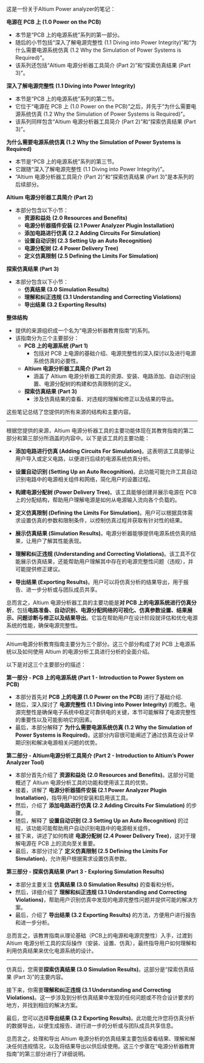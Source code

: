 这是一份关于Altium Power analyzer的笔记：

**电源在 PCB 上 (1.0 Power on the PCB)**

*   本节是“PCB 上的电源系统”系列的第一部分。
*   随后的小节包括“深入了解电源完整性 (1.1 Diving into Power Integrity)”和“为什么需要电源系统仿真 (1.2 Why the Simulation of Power Systems is Required)”。
*   该系列还包括“Altium 电源分析器工具简介 (Part 2)”和“探索仿真结果 (Part 3)”。

**深入了解电源完整性 (1.1 Diving into Power Integrity)**

*   本节是“PCB 上的电源系统”系列的第二节。
*   它位于“电源在 PCB 上 (1.0 Power on the PCB)”之后，并先于“为什么需要电源系统仿真 (1.2 Why the Simulation of Power Systems is Required)”。
*   该系列同样包含“Altium 电源分析器工具简介 (Part 2)”和“探索仿真结果 (Part 3)”。

**为什么需要电源系统仿真 (1.2 Why the Simulation of Power Systems is Required)**

*   本节是“PCB 上的电源系统”系列的第三节。
*   它跟随“深入了解电源完整性 (1.1 Diving into Power Integrity)”。
*   “Altium 电源分析器工具简介 (Part 2)”和“探索仿真结果 (Part 3)”是本系列的后续部分。

**Altium 电源分析器工具简介 (Part 2)**

*   本部分包含以下小节：
    *   **资源和益处 (2.0 Resources and Benefits)**
    *   **电源分析器插件安装 (2.1 Power Analyzer Plugin Installation)**
    *   **添加电路进行仿真 (2.2 Adding Circuits For Simulation)**
    *   **设置自动识别 (2.3 Setting Up an Auto Recognition)**
    *   **电源分配树 (2.4 Power Delivery Tree)**
    *   **定义仿真限制 (2.5 Defining the Limits For Simulation)**

**探索仿真结果 (Part 3)**

*   本部分包含以下小节：
    *   **仿真结果 (3.0 Simulation Results)**
    *   **理解和纠正违规 (3.1 Understanding and Correcting Violations)**
    *   **导出结果 (3.2 Exporting Results)**

**整体结构**

*   提供的来源组织成一个名为“电源分析器教育指南”的系列。
*   该指南分为三个主要部分：
    *   **PCB 上的电源系统 (Part 1)**
        *   包括对 PCB 上电源的基础介绍、电源完整性的深入探讨以及进行电源系统仿真的必要性。
    *   **Altium 电源分析器工具简介 (Part 2)**
        *   涵盖了 Altium 电源分析器工具的资源、安装、电路添加、自动识别设置、电源分配树的构建和仿真限制的定义。
    *   **探索仿真结果 (Part 3)**
        *   涉及仿真结果的查看、对违规的理解和修正以及结果的导出。

这些笔记总结了您提供的所有来源的结构和主要内容。

---

根据您提供的来源，Altium 电源分析器工具的主要功能体现在其教育指南的第二部分和第三部分所涵盖的内容中。以下是该工具的主要功能：

*   **添加电路进行仿真 (Adding Circuits For Simulation)**。这表明该工具能够让用户导入或定义电路，以便进行后续的电源系统仿真分析。

*   **设置自动识别 (Setting Up an Auto Recognition)**。此功能可能允许工具自动识别电路中的电源相关组件和网络，简化用户的设置过程。

*   **构建电源分配树 (Power Delivery Tree)**。该工具能够创建并展示电源在 PCB 上的分配结构，帮助用户理解电源是如何从电源输入流向各个负载的。

*   **定义仿真限制 (Defining the Limits For Simulation)**。用户可以根据具体需求设置仿真的参数和限制条件，以控制仿真过程并获取有针对性的结果。

*   **展示仿真结果 (Simulation Results)**。电源分析器能够提供电源系统仿真的结果，让用户了解其性能表现。

*   **理解和纠正违规 (Understanding and Correcting Violations)**。该工具不仅能展示仿真结果，还能帮助用户理解其中存在的电源完整性问题（违规），并可能提供修正建议。

*   **导出结果 (Exporting Results)**。用户可以将仿真分析的结果导出，用于报告、进一步分析或与团队成员共享。

总而言之，Altium 电源分析器工具的主要功能是**对 PCB 上的电源系统进行仿真分析**，包括**电路准备、自动识别、电源分配网络的可视化、仿真参数设置、结果展示、问题诊断与修正以及结果导出**。它旨在帮助用户在设计阶段就评估和优化电源系统的性能，确保电源完整性。


---

Altium电源分析教育指南主要分为三个部分。这三个部分构成了对 PCB 上电源系统以及如何使用 Altium 的电源分析工具进行分析的全面介绍。

以下是对这三个主要部分的描述：

**第一部分 - PCB 上的电源系统 (Part 1 - Introduction to Power System on PCB)**

*   本部分首先对 **PCB 上的电源 (1.0 Power on the PCB)** 进行了基础介绍.
*   随后，深入探讨了 **电源完整性 (1.1 Diving into Power Integrity)** 的概念。电源完整性是确保电子系统中稳定可靠供电的关键，本节可能解释了电源完整性的重要性以及可能影响它的因素。
*   最后，本部分解释了 **为什么需要电源系统仿真 (1.2 Why the Simulation of Power Systems is Required)**。这部分内容很可能阐述了通过仿真在设计早期识别和解决电源相关问题的优势。

**第二部分 - Altium电源分析工具简介 (Part 2 - Introduction to Altium’s Power Analyzer Tool)**

*   本部分首先介绍了 **资源和益处 (2.0 Resources and Benefits)**。这部分可能概述了 Altium 电源分析工具的功能和使用该工具的优势。
*   接着，讲解了 **电源分析器插件安装 (2.1 Power Analyzer Plugin Installation)**，指导用户如何安装和启用该工具。
*   然后，介绍了 **添加电路进行仿真 (2.2 Adding Circuits For Simulation)** 的步骤。
*   随后，解释了 **设置自动识别 (2.3 Setting Up an Auto Recognition)** 的过程，该功能可能帮助用户自动识别电路中的电源相关组件。
*   接下来，讲述了如何构建 **电源分配树 (2.4 Power Delivery Tree)**，这对于理解电源在 PCB 上的流向至关重要。
*   最后，本部分讨论了 **定义仿真限制 (2.5 Defining the Limits For Simulation)**，允许用户根据需求设置仿真参数。

**第三部分 - 探索仿真结果 (Part 3 - Exploring Simulation Results)**

*   本部分主要关注 **仿真结果 (3.0 Simulation Results)** 的查看和分析。
*   然后，详细介绍了 **理解和纠正违规 (3.1 Understanding and Correcting Violations)**，帮助用户识别仿真中发现的电源完整性问题并提供可能的解决方案。
*   最后，介绍了 **导出结果 (3.2 Exporting Results)** 的方法，方便用户进行报告和进一步分析。

总而言之，该教育指南从理论基础（PCB上的电源和电源完整性）入手，过渡到 Altium 电源分析工具的实际操作（安装、设置、仿真），最终指导用户如何理解和利用仿真结果来优化电源系统的设计。


---

仿真后，您需要**探索仿真结果 (3.0 Simulation Results)**。这部分是“探索仿真结果 (Part 3)”的主要内容。

接下来，你需要**理解和纠正违规 (3.1 Understanding and Correcting Violations)**。这一步涉及到分析仿真结果中发现的任何问题或不符合设计要求的地方，并找到相应的解决方案。

最后，您可以选择**导出结果 (3.2 Exporting Results)**。此功能允许您将仿真分析的数据导出，以便生成报告、进行进一步的分析或与团队成员共享信息。

总而言之，处理和导出 Altium 电源分析的仿真结果主要包括查看结果、理解和解决任何违规情况，以及将结果导出以供后续使用。这三个步骤在“电源分析器教育指南”的第三部分进行了详细说明。
